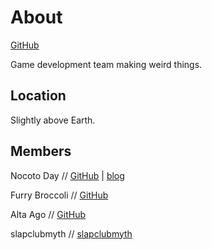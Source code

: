 # About

<div class="center">

[GitHub](https://github.com/eggricesoy)

</div>

Game development team making weird things.

## Location

Slightly above Earth.

## Members

Nocoto Day // [GitHub](https://github.com/notcodingtoday) | [blog](https://notcoding.today)

Furry Broccoli // [GitHub](https://github.com/furry-broccoli)

Alta Ago // [GitHub](https://github.com/AltaAgo)

slapclubmyth // [slapclubmyth](https://github.com/slapclubmyth)
